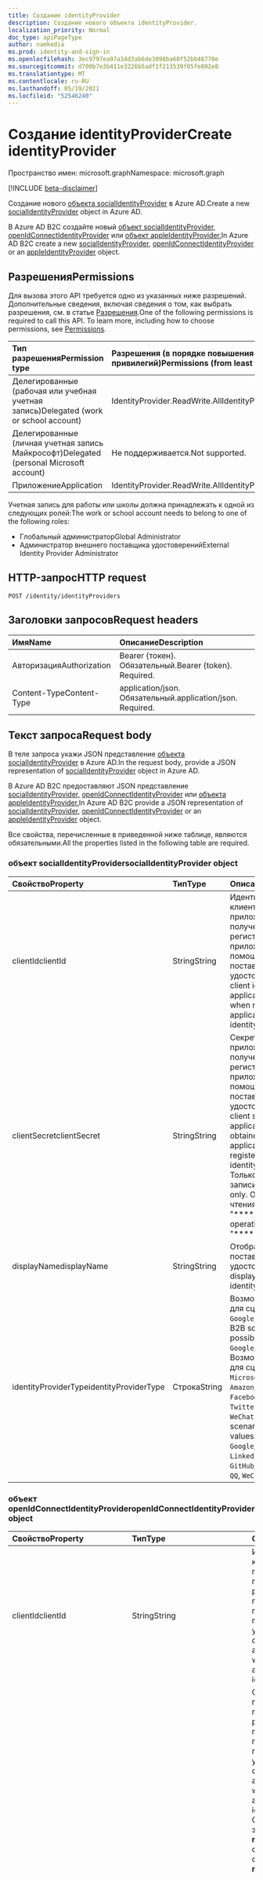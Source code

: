 ```yaml
---
title: Создание identityProvider
description: Создание нового объекта identityProvider.
localization_priority: Normal
doc_type: apiPageType
author: namkedia
ms.prod: identity-and-sign-in
ms.openlocfilehash: 3ec9797ea97a34d3ab6de3098ba60f52bb48770e
ms.sourcegitcommit: d700b7e3b411e3226b5adf1f213539f05fe802e8
ms.translationtype: MT
ms.contentlocale: ru-RU
ms.lasthandoff: 05/19/2021
ms.locfileid: "52546240"
---
```

# <a name="create-identityprovider"></a><span data-ttu-id="2b7ce-103">Создание identityProvider</span><span class="sxs-lookup"><span data-stu-id="2b7ce-103">Create identityProvider</span></span>

<span data-ttu-id="2b7ce-104">Пространство имен: microsoft.graph</span><span class="sxs-lookup"><span data-stu-id="2b7ce-104">Namespace: microsoft.graph</span></span>

[!INCLUDE [beta-disclaimer](../../includes/beta-disclaimer.md)]

<span data-ttu-id="2b7ce-105">Создание нового [объекта socialIdentityProvider](../resources/socialidentityprovider.md) в Azure AD.</span><span class="sxs-lookup"><span data-stu-id="2b7ce-105">Create a new [socialIdentityProvider](../resources/socialidentityprovider.md) object in Azure AD.</span></span>

<span data-ttu-id="2b7ce-106">В Azure AD B2C создайте новый [объект socialIdentityProvider,](../resources/socialidentityprovider.md) [openIdConnectIdentityProvider](../resources/openidconnectidentityprovider.md) или [объект appleIdentityProvider.](../resources/appleidentityprovider.md)</span><span class="sxs-lookup"><span data-stu-id="2b7ce-106">In Azure AD B2C create a new [socialIdentityProvider](../resources/socialidentityprovider.md), [openIdConnectIdentityProvider](../resources/openidconnectidentityprovider.md) or an [appleIdentityProvider](../resources/appleidentityprovider.md) object.</span></span>

## <a name="permissions"></a><span data-ttu-id="2b7ce-107">Разрешения</span><span class="sxs-lookup"><span data-stu-id="2b7ce-107">Permissions</span></span>

<span data-ttu-id="2b7ce-p101">Для вызова этого API требуется одно из указанных ниже разрешений. Дополнительные сведения, включая сведения о том, как выбрать разрешения, см. в статье [Разрешения](/graph/permissions-reference).</span><span class="sxs-lookup"><span data-stu-id="2b7ce-p101">One of the following permissions is required to call this API. To learn more, including how to choose permissions, see [Permissions](/graph/permissions-reference).</span></span>

|<span data-ttu-id="2b7ce-110">Тип разрешения</span><span class="sxs-lookup"><span data-stu-id="2b7ce-110">Permission type</span></span>      | <span data-ttu-id="2b7ce-111">Разрешения (в порядке повышения привилегий)</span><span class="sxs-lookup"><span data-stu-id="2b7ce-111">Permissions (from least to most privileged)</span></span>              |
|:--------------------|:---------------------------------------------------------|
|<span data-ttu-id="2b7ce-112">Делегированные (рабочая или учебная учетная запись)</span><span class="sxs-lookup"><span data-stu-id="2b7ce-112">Delegated (work or school account)</span></span>|<span data-ttu-id="2b7ce-113">IdentityProvider.ReadWrite.All</span><span class="sxs-lookup"><span data-stu-id="2b7ce-113">IdentityProvider.ReadWrite.All</span></span>|
|<span data-ttu-id="2b7ce-114">Делегированные (личная учетная запись Майкрософт)</span><span class="sxs-lookup"><span data-stu-id="2b7ce-114">Delegated (personal Microsoft account)</span></span>| <span data-ttu-id="2b7ce-115">Не поддерживается.</span><span class="sxs-lookup"><span data-stu-id="2b7ce-115">Not supported.</span></span>|
|<span data-ttu-id="2b7ce-116">Приложение</span><span class="sxs-lookup"><span data-stu-id="2b7ce-116">Application</span></span>|<span data-ttu-id="2b7ce-117">IdentityProvider.ReadWrite.All</span><span class="sxs-lookup"><span data-stu-id="2b7ce-117">IdentityProvider.ReadWrite.All</span></span>|

<span data-ttu-id="2b7ce-118">Учетная запись для работы или школы должна принадлежать к одной из следующих ролей:</span><span class="sxs-lookup"><span data-stu-id="2b7ce-118">The work or school account needs to belong to one of the following roles:</span></span>

* <span data-ttu-id="2b7ce-119">Глобальный администратор</span><span class="sxs-lookup"><span data-stu-id="2b7ce-119">Global Administrator</span></span>
* <span data-ttu-id="2b7ce-120">Администратор внешнего поставщика удостоверений</span><span class="sxs-lookup"><span data-stu-id="2b7ce-120">External Identity Provider Administrator</span></span>

## <a name="http-request"></a><span data-ttu-id="2b7ce-121">HTTP-запрос</span><span class="sxs-lookup"><span data-stu-id="2b7ce-121">HTTP request</span></span>

<!-- { "blockType": "ignored" } -->

```http
POST /identity/identityProviders
```

## <a name="request-headers"></a><span data-ttu-id="2b7ce-122">Заголовки запросов</span><span class="sxs-lookup"><span data-stu-id="2b7ce-122">Request headers</span></span>

|<span data-ttu-id="2b7ce-123">Имя</span><span class="sxs-lookup"><span data-stu-id="2b7ce-123">Name</span></span>|<span data-ttu-id="2b7ce-124">Описание</span><span class="sxs-lookup"><span data-stu-id="2b7ce-124">Description</span></span>|
|:---------------|:----------|
|<span data-ttu-id="2b7ce-125">Авторизация</span><span class="sxs-lookup"><span data-stu-id="2b7ce-125">Authorization</span></span>|<span data-ttu-id="2b7ce-p102">Bearer {токен}. Обязательный.</span><span class="sxs-lookup"><span data-stu-id="2b7ce-p102">Bearer {token}. Required.</span></span>|
|<span data-ttu-id="2b7ce-128">Content-Type</span><span class="sxs-lookup"><span data-stu-id="2b7ce-128">Content-Type</span></span>|<span data-ttu-id="2b7ce-p103">application/json. Обязательный.</span><span class="sxs-lookup"><span data-stu-id="2b7ce-p103">application/json. Required.</span></span>|

## <a name="request-body"></a><span data-ttu-id="2b7ce-131">Текст запроса</span><span class="sxs-lookup"><span data-stu-id="2b7ce-131">Request body</span></span>

<span data-ttu-id="2b7ce-132">В теле запроса укажи JSON представление [объекта socialIdentityProvider](../resources/socialidentityprovider.md) в Azure AD.</span><span class="sxs-lookup"><span data-stu-id="2b7ce-132">In the request body, provide a JSON representation of [socialIdentityProvider](../resources/socialidentityprovider.md) object in Azure AD.</span></span>

<span data-ttu-id="2b7ce-133">В Azure AD B2C предоставляют JSON представление [socialIdentityProvider,](../resources/socialidentityprovider.md) [openIdConnectIdentityProvider](../resources/openidconnectidentityprovider.md) или [объекта appleIdentityProvider.](../resources/appleidentityprovider.md)</span><span class="sxs-lookup"><span data-stu-id="2b7ce-133">In Azure AD B2C provide a JSON representation of [socialIdentityProvider](../resources/socialidentityprovider.md), [openIdConnectIdentityProvider](../resources/openidconnectidentityprovider.md) or an [appleIdentityProvider](../resources/appleidentityprovider.md) object.</span></span>

<span data-ttu-id="2b7ce-134">Все свойства, перечисленные в приведенной ниже таблице, являются обязательными.</span><span class="sxs-lookup"><span data-stu-id="2b7ce-134">All the properties listed in the following table are required.</span></span>

### <a name="socialidentityprovider-object"></a><span data-ttu-id="2b7ce-135">объект socialIdentityProvider</span><span class="sxs-lookup"><span data-stu-id="2b7ce-135">socialIdentityProvider object</span></span>

|<span data-ttu-id="2b7ce-136">Свойство</span><span class="sxs-lookup"><span data-stu-id="2b7ce-136">Property</span></span>|<span data-ttu-id="2b7ce-137">Тип</span><span class="sxs-lookup"><span data-stu-id="2b7ce-137">Type</span></span>|<span data-ttu-id="2b7ce-138">Описание</span><span class="sxs-lookup"><span data-stu-id="2b7ce-138">Description</span></span>|
|:---------------|:--------|:----------|
|<span data-ttu-id="2b7ce-139">clientId</span><span class="sxs-lookup"><span data-stu-id="2b7ce-139">clientId</span></span>|<span data-ttu-id="2b7ce-140">String</span><span class="sxs-lookup"><span data-stu-id="2b7ce-140">String</span></span>|<span data-ttu-id="2b7ce-141">Идентификатор клиента для приложения, полученный при регистрации приложения с помощью поставщика удостоверений.</span><span class="sxs-lookup"><span data-stu-id="2b7ce-141">The client identifier for the application obtained when registering the application with the identity provider.</span></span>|
|<span data-ttu-id="2b7ce-142">clientSecret</span><span class="sxs-lookup"><span data-stu-id="2b7ce-142">clientSecret</span></span>|<span data-ttu-id="2b7ce-143">String</span><span class="sxs-lookup"><span data-stu-id="2b7ce-143">String</span></span>|<span data-ttu-id="2b7ce-144">Секрет клиента для приложения, полученный при регистрации приложения с помощью поставщика удостоверений.</span><span class="sxs-lookup"><span data-stu-id="2b7ce-144">The client secret for the application that is obtained when the application is registered with the identity provider.</span></span> <span data-ttu-id="2b7ce-145">Только для записи.</span><span class="sxs-lookup"><span data-stu-id="2b7ce-145">This is write-only.</span></span> <span data-ttu-id="2b7ce-146">Операция чтения возвращает "\*\*\*\*".</span><span class="sxs-lookup"><span data-stu-id="2b7ce-146">A read operation returns "\*\*\*\*".</span></span>|
|<span data-ttu-id="2b7ce-147">displayName</span><span class="sxs-lookup"><span data-stu-id="2b7ce-147">displayName</span></span>|<span data-ttu-id="2b7ce-148">String</span><span class="sxs-lookup"><span data-stu-id="2b7ce-148">String</span></span>|<span data-ttu-id="2b7ce-149">Отображаемое имя поставщика удостоверений.</span><span class="sxs-lookup"><span data-stu-id="2b7ce-149">The display name of the identity provider.</span></span>|
|<span data-ttu-id="2b7ce-150">identityProviderType</span><span class="sxs-lookup"><span data-stu-id="2b7ce-150">identityProviderType</span></span>|<span data-ttu-id="2b7ce-151">Строка</span><span class="sxs-lookup"><span data-stu-id="2b7ce-151">String</span></span>|<span data-ttu-id="2b7ce-152">Возможные значения для сценария B2B: `Google`, `Facebook`.</span><span class="sxs-lookup"><span data-stu-id="2b7ce-152">For a B2B scenario, possible values: `Google`, `Facebook`.</span></span> <span data-ttu-id="2b7ce-153">Возможные значения для сценария B2C: `Microsoft`, `Google`, `Amazon`, `LinkedIn`, `Facebook`, `GitHub`, `Twitter`, `Weibo`, `QQ`, `WeChat`.</span><span class="sxs-lookup"><span data-stu-id="2b7ce-153">For a B2C scenario, possible values: `Microsoft`, `Google`, `Amazon`, `LinkedIn`, `Facebook`, `GitHub`, `Twitter`, `Weibo`, `QQ`, `WeChat`.</span></span>|

### <a name="openidconnectidentityprovider-object"></a><span data-ttu-id="2b7ce-154">объект openIdConnectIdentityProvider</span><span class="sxs-lookup"><span data-stu-id="2b7ce-154">openIdConnectIdentityProvider object</span></span>

|<span data-ttu-id="2b7ce-155">Свойство</span><span class="sxs-lookup"><span data-stu-id="2b7ce-155">Property</span></span>|<span data-ttu-id="2b7ce-156">Тип</span><span class="sxs-lookup"><span data-stu-id="2b7ce-156">Type</span></span>|<span data-ttu-id="2b7ce-157">Описание</span><span class="sxs-lookup"><span data-stu-id="2b7ce-157">Description</span></span>|
|:---------------|:--------|:----------|
|<span data-ttu-id="2b7ce-158">clientId</span><span class="sxs-lookup"><span data-stu-id="2b7ce-158">clientId</span></span>|<span data-ttu-id="2b7ce-159">String</span><span class="sxs-lookup"><span data-stu-id="2b7ce-159">String</span></span>|<span data-ttu-id="2b7ce-160">Идентификатор клиента для приложения, полученный при регистрации приложения с помощью поставщика удостоверений.</span><span class="sxs-lookup"><span data-stu-id="2b7ce-160">The client ID for the application obtained when registering the application with the identity provider.</span></span>|
|<span data-ttu-id="2b7ce-161">clientSecret</span><span class="sxs-lookup"><span data-stu-id="2b7ce-161">clientSecret</span></span>|<span data-ttu-id="2b7ce-162">Строка</span><span class="sxs-lookup"><span data-stu-id="2b7ce-162">String</span></span>|<span data-ttu-id="2b7ce-163">Секрет клиента для приложения, полученный при регистрации приложения с помощью поставщика удостоверений.</span><span class="sxs-lookup"><span data-stu-id="2b7ce-163">The client secret for the application obtained when registering the application with the identity provider.</span></span> <span data-ttu-id="2b7ce-164">ClientSecret имеет зависимость от **responseType**.</span><span class="sxs-lookup"><span data-stu-id="2b7ce-164">The clientSecret has a dependency on **responseType**.</span></span> <ul><li><span data-ttu-id="2b7ce-165">Когда **responseType** — это секрет, необходимый `code` для обмена кодами auth.</span><span class="sxs-lookup"><span data-stu-id="2b7ce-165">When **responseType** is `code`, a secret is required for the auth code exchange.</span></span></li><li><span data-ttu-id="2b7ce-166">Когда **responseType** является секретом, не требуется, так как не существует обмена кодом id_token возвращается непосредственно `id_token` из ответа авторизации.</span><span class="sxs-lookup"><span data-stu-id="2b7ce-166">When **responseType** is `id_token` the secret is not required because there is no code exchange—the id_token is returned directly from the authorization response.</span></span></li></ul>|
|<span data-ttu-id="2b7ce-167">displayName</span><span class="sxs-lookup"><span data-stu-id="2b7ce-167">displayName</span></span>|<span data-ttu-id="2b7ce-168">String</span><span class="sxs-lookup"><span data-stu-id="2b7ce-168">String</span></span>|<span data-ttu-id="2b7ce-169">Отображаемое имя поставщика удостоверений.</span><span class="sxs-lookup"><span data-stu-id="2b7ce-169">The display name of the identity provider.</span></span>|
|<span data-ttu-id="2b7ce-170">domainHint</span><span class="sxs-lookup"><span data-stu-id="2b7ce-170">domainHint</span></span>|<span data-ttu-id="2b7ce-171">String</span><span class="sxs-lookup"><span data-stu-id="2b7ce-171">String</span></span>|<span data-ttu-id="2b7ce-172">Подсказку домена можно использовать для перехода непосредственно на вход на страницу указанного поставщика удостоверений вместо того, чтобы пользователь вошел в список доступных поставщиков удостоверений.</span><span class="sxs-lookup"><span data-stu-id="2b7ce-172">The domain hint can be used to skip directly to the sign in page of the specified identity provider, instead of having the user make a selection among the list of available identity providers.</span></span>|
|<span data-ttu-id="2b7ce-173">claimsMapping</span><span class="sxs-lookup"><span data-stu-id="2b7ce-173">claimsMapping</span></span>|[<span data-ttu-id="2b7ce-174">claimsMapping</span><span class="sxs-lookup"><span data-stu-id="2b7ce-174">claimsMapping</span></span>](../resources/claimsmapping.md)|<span data-ttu-id="2b7ce-175">После того как поставщик OIDC отправляет маркер ID обратно в Azure AD, Azure AD должна иметь возможность составить карту утверждений от полученного маркера к утверждениям, которые Azure AD распознает и использует.</span><span class="sxs-lookup"><span data-stu-id="2b7ce-175">After the OIDC provider sends an ID token back to Azure AD, Azure AD needs to be able to map the claims from the received token to the claims that Azure AD recognizes and uses.</span></span> <span data-ttu-id="2b7ce-176">Этот сложный тип захватывает это сопоставление.</span><span class="sxs-lookup"><span data-stu-id="2b7ce-176">This complex type captures that mapping.</span></span>|
|<span data-ttu-id="2b7ce-177">metadataUrl</span><span class="sxs-lookup"><span data-stu-id="2b7ce-177">metadataUrl</span></span>|<span data-ttu-id="2b7ce-178">String</span><span class="sxs-lookup"><span data-stu-id="2b7ce-178">String</span></span>|<span data-ttu-id="2b7ce-179">URL-адрес документа метаданных поставщика удостоверений OpenID Подключение.</span><span class="sxs-lookup"><span data-stu-id="2b7ce-179">The URL for the metadata document of the OpenID Connect identity provider.</span></span> <span data-ttu-id="2b7ce-180">Каждый поставщик Подключение OpenID описывает документ метаданных, содержащий большую часть сведений, необходимых для выполнения входных данных.</span><span class="sxs-lookup"><span data-stu-id="2b7ce-180">Every OpenID Connect identity provider describes a metadata document that contains most of the information required to perform sign-in.</span></span> <span data-ttu-id="2b7ce-181">К ним относятся такие сведения, как URL-адреса для использования и расположение общедоступных ключей подписи службы.</span><span class="sxs-lookup"><span data-stu-id="2b7ce-181">This includes information such as the URLs to use and the location of the service's public signing keys.</span></span> <span data-ttu-id="2b7ce-182">Документ openID Подключение метаданных всегда находится в конечной точке, которая заканчивается `.well-known/openid-configuration` .</span><span class="sxs-lookup"><span data-stu-id="2b7ce-182">The OpenID Connect metadata document is always located at an endpoint that ends in `.well-known/openid-configuration`.</span></span> <span data-ttu-id="2b7ce-183">Указайте URL-адрес метаданных для поставщика удостоверений OpenID Подключение, который вы добавляете.</span><span class="sxs-lookup"><span data-stu-id="2b7ce-183">Provide the metadata URL for the OpenID Connect identity provider you add.</span></span>|
|<span data-ttu-id="2b7ce-184">responseMode</span><span class="sxs-lookup"><span data-stu-id="2b7ce-184">responseMode</span></span>|<span data-ttu-id="2b7ce-185">String</span><span class="sxs-lookup"><span data-stu-id="2b7ce-185">String</span></span>|<span data-ttu-id="2b7ce-186">Режим ответа определяет метод, используемый для отправки данных из пользовательского поставщика удостоверений в Azure AD B2C.</span><span class="sxs-lookup"><span data-stu-id="2b7ce-186">The response mode defines the method used to send data back from the custom identity provider to Azure AD B2C.</span></span> <span data-ttu-id="2b7ce-187">Возможные значения: `form_post` , `query` .</span><span class="sxs-lookup"><span data-stu-id="2b7ce-187">Possible values: `form_post`, `query`.</span></span>|
|<span data-ttu-id="2b7ce-188">responseType</span><span class="sxs-lookup"><span data-stu-id="2b7ce-188">responseType</span></span>|<span data-ttu-id="2b7ce-189">String</span><span class="sxs-lookup"><span data-stu-id="2b7ce-189">String</span></span>|<span data-ttu-id="2b7ce-190">Тип ответа описывает тип сведений, отосланных во время первоначального вызова authorization_endpoint поставщика пользовательских удостоверений.</span><span class="sxs-lookup"><span data-stu-id="2b7ce-190">The response type describes the type of information sent back in the initial call to the authorization_endpoint of the custom identity provider.</span></span> <span data-ttu-id="2b7ce-191">Возможные значения: `code` `id_token` , `token` .</span><span class="sxs-lookup"><span data-stu-id="2b7ce-191">Possible values: `code` , `id_token` , `token`.</span></span>|
|<span data-ttu-id="2b7ce-192">scope</span><span class="sxs-lookup"><span data-stu-id="2b7ce-192">scope</span></span>|<span data-ttu-id="2b7ce-193">String</span><span class="sxs-lookup"><span data-stu-id="2b7ce-193">String</span></span>|<span data-ttu-id="2b7ce-194">Область определяет сведения и разрешения, которые вы хотите получить от настраиваемого поставщика удостоверений.</span><span class="sxs-lookup"><span data-stu-id="2b7ce-194">Scope defines the information and permissions you are looking to gather from your custom identity provider.</span></span>|

### <a name="appleidentityprovider-object"></a><span data-ttu-id="2b7ce-195">объект appleIdentityProvider</span><span class="sxs-lookup"><span data-stu-id="2b7ce-195">appleIdentityProvider object</span></span>

|<span data-ttu-id="2b7ce-196">Свойство</span><span class="sxs-lookup"><span data-stu-id="2b7ce-196">Property</span></span>|<span data-ttu-id="2b7ce-197">Тип</span><span class="sxs-lookup"><span data-stu-id="2b7ce-197">Type</span></span>|<span data-ttu-id="2b7ce-198">Описание</span><span class="sxs-lookup"><span data-stu-id="2b7ce-198">Description</span></span>|
|:---------------|:--------|:----------|
|<span data-ttu-id="2b7ce-199">displayName</span><span class="sxs-lookup"><span data-stu-id="2b7ce-199">displayName</span></span>|<span data-ttu-id="2b7ce-200">String</span><span class="sxs-lookup"><span data-stu-id="2b7ce-200">String</span></span>|<span data-ttu-id="2b7ce-201">Отображаемое имя поставщика удостоверений.</span><span class="sxs-lookup"><span data-stu-id="2b7ce-201">The display name of the identity provider.</span></span>|
|<span data-ttu-id="2b7ce-202">developerId</span><span class="sxs-lookup"><span data-stu-id="2b7ce-202">developerId</span></span>|<span data-ttu-id="2b7ce-203">Строка</span><span class="sxs-lookup"><span data-stu-id="2b7ce-203">String</span></span>|<span data-ttu-id="2b7ce-204">Идентификатор разработчика Apple.</span><span class="sxs-lookup"><span data-stu-id="2b7ce-204">The Apple Developer identifier.</span></span>|
|<span data-ttu-id="2b7ce-205">serviceId</span><span class="sxs-lookup"><span data-stu-id="2b7ce-205">serviceId</span></span>|<span data-ttu-id="2b7ce-206">Строка</span><span class="sxs-lookup"><span data-stu-id="2b7ce-206">String</span></span>|<span data-ttu-id="2b7ce-207">Идентификатор разработчика Apple.</span><span class="sxs-lookup"><span data-stu-id="2b7ce-207">The Apple Developer identifier.</span></span>|
|<span data-ttu-id="2b7ce-208">keyId</span><span class="sxs-lookup"><span data-stu-id="2b7ce-208">keyId</span></span>|<span data-ttu-id="2b7ce-209">Строка</span><span class="sxs-lookup"><span data-stu-id="2b7ce-209">String</span></span>|<span data-ttu-id="2b7ce-210">Идентификатор Ключа Apple.</span><span class="sxs-lookup"><span data-stu-id="2b7ce-210">The Apple Key identifier.</span></span>|
|<span data-ttu-id="2b7ce-211">certificateData</span><span class="sxs-lookup"><span data-stu-id="2b7ce-211">certificateData</span></span>|<span data-ttu-id="2b7ce-212">Строка</span><span class="sxs-lookup"><span data-stu-id="2b7ce-212">String</span></span>|<span data-ttu-id="2b7ce-213">Данные сертификата, являющиеся длинной строкой текста из сертификата. Могут иметь значение NULL.</span><span class="sxs-lookup"><span data-stu-id="2b7ce-213">The certificate data which is a long string of text from the certificate, can be null.</span></span>|

## <a name="response"></a><span data-ttu-id="2b7ce-214">Отклик</span><span class="sxs-lookup"><span data-stu-id="2b7ce-214">Response</span></span>

<span data-ttu-id="2b7ce-215">В случае успешной работы этот метод возвращает код отклика и представление JSON объекта `201 Created` [socialIdentityProvider](../resources/socialidentityprovider.md) в тексте ответа для клиента Azure AD.</span><span class="sxs-lookup"><span data-stu-id="2b7ce-215">If successful, this method returns a `201 Created` response code and a JSON representation of a [socialIdentityProvider](../resources/socialidentityprovider.md) object in the response body for an Azure AD tenant.</span></span>

<span data-ttu-id="2b7ce-216">Для клиента Azure AD B2C этот метод возвращает код отклика и представление JSON для `201 Created` [socialIdentityProvider,](../resources/socialidentityprovider.md) [openIdConnectIdentityProvider](../resources/openidconnectidentityprovider.md) или [объекта appleIdentityProvider](../resources/appleidentityprovider.md) в тексте ответа.</span><span class="sxs-lookup"><span data-stu-id="2b7ce-216">For an Azure AD B2C tenant, this method returns a `201 Created` response code and a JSON representation of a [socialIdentityProvider](../resources/socialidentityprovider.md), [openIdConnectIdentityProvider](../resources/openidconnectidentityprovider.md) or an [appleIdentityProvider](../resources/appleidentityprovider.md) object in the response body.</span></span>

<span data-ttu-id="2b7ce-217">В случае неудачи возвращается ошибка `4xx` с подробностями.</span><span class="sxs-lookup"><span data-stu-id="2b7ce-217">If unsuccessful, a `4xx` error will be returned with specific details.</span></span>

## <a name="examples"></a><span data-ttu-id="2b7ce-218">Примеры</span><span class="sxs-lookup"><span data-stu-id="2b7ce-218">Examples</span></span>

### <a name="example-1-create-a-specific-social-identity-provider-azure-ad-and-azure-ad-b2c"></a><span data-ttu-id="2b7ce-219">Пример 1. Создание конкретного **поставщика социальных удостоверений** (Azure AD и Azure AD B2C)</span><span class="sxs-lookup"><span data-stu-id="2b7ce-219">Example 1: Create a specific **social identity provider** (Azure AD and Azure AD B2C)</span></span>

#### <a name="request"></a><span data-ttu-id="2b7ce-220">Запрос</span><span class="sxs-lookup"><span data-stu-id="2b7ce-220">Request</span></span>

<span data-ttu-id="2b7ce-221">Ниже приведен пример запроса.</span><span class="sxs-lookup"><span data-stu-id="2b7ce-221">The following is an example of the request.</span></span>


# <a name="http"></a>[<span data-ttu-id="2b7ce-222">HTTP</span><span class="sxs-lookup"><span data-stu-id="2b7ce-222">HTTP</span></span>](#tab/http)
<!-- {
  "blockType": "request",
  "name": "create_socialidentityprovider_from_identityproviderbase"
}
-->

``` http
POST https://graph.microsoft.com/beta/identity/identityProviders
Content-type: application/json
Content-length: 154

{
  "@odata.type": "microsoft.graph.socialIdentityProvider",
  "displayName": "Login with Amazon",
  "identityProviderType": "Amazon",
  "clientId": "56433757-cadd-4135-8431-2c9e3fd68ae8",
  "clientSecret": "000000000000"
}
```
# <a name="c"></a>[<span data-ttu-id="2b7ce-223">C#</span><span class="sxs-lookup"><span data-stu-id="2b7ce-223">C#</span></span>](#tab/csharp)
[!INCLUDE [sample-code](../includes/snippets/csharp/create-socialidentityprovider-from-identityproviderbase-csharp-snippets.md)]
[!INCLUDE [sdk-documentation](../includes/snippets/snippets-sdk-documentation-link.md)]

# <a name="javascript"></a>[<span data-ttu-id="2b7ce-224">JavaScript</span><span class="sxs-lookup"><span data-stu-id="2b7ce-224">JavaScript</span></span>](#tab/javascript)
[!INCLUDE [sample-code](../includes/snippets/javascript/create-socialidentityprovider-from-identityproviderbase-javascript-snippets.md)]
[!INCLUDE [sdk-documentation](../includes/snippets/snippets-sdk-documentation-link.md)]

# <a name="objective-c"></a>[<span data-ttu-id="2b7ce-225">Objective-C</span><span class="sxs-lookup"><span data-stu-id="2b7ce-225">Objective-C</span></span>](#tab/objc)
[!INCLUDE [sample-code](../includes/snippets/objc/create-socialidentityprovider-from-identityproviderbase-objc-snippets.md)]
[!INCLUDE [sdk-documentation](../includes/snippets/snippets-sdk-documentation-link.md)]

# <a name="java"></a>[<span data-ttu-id="2b7ce-226">Java</span><span class="sxs-lookup"><span data-stu-id="2b7ce-226">Java</span></span>](#tab/java)
[!INCLUDE [sample-code](../includes/snippets/java/create-socialidentityprovider-from-identityproviderbase-java-snippets.md)]
[!INCLUDE [sdk-documentation](../includes/snippets/snippets-sdk-documentation-link.md)]

---


---

#### <a name="response"></a><span data-ttu-id="2b7ce-227">Отклик</span><span class="sxs-lookup"><span data-stu-id="2b7ce-227">Response</span></span>

<span data-ttu-id="2b7ce-228">Ниже приведен пример ответа.</span><span class="sxs-lookup"><span data-stu-id="2b7ce-228">The following is an example of the response.</span></span>

<span data-ttu-id="2b7ce-229">**Примечание.** Объект отклика, показанный здесь, может быть сокращен для удобочитаемости.</span><span class="sxs-lookup"><span data-stu-id="2b7ce-229">**Note:** The response object shown here might be shortened for readability.</span></span>

<!-- {
  "blockType": "response",
  "truncated": true,
  "@odata.type": "microsoft.graph.socialIdentityProvider"
} -->

```http
HTTP/1.1 201 Created
Content-type: application/json

{
    "@odata.type": "microsoft.graph.socialIdentityProvider",
    "id": "Amazon-OAUTH",
    "displayName": "Login with Amazon",
    "identityProviderType": "Amazon",
    "clientId": "56433757-cadd-4135-8431-2c9e3fd68ae8",
    "clientSecret": "000000000000"
}
```

### <a name="example-2-create-a-specific-openid-connect-identity-provider-only-for-azure-ad-b2c"></a><span data-ttu-id="2b7ce-230">Пример 2. Создание определенного поставщика **удостоверений Подключение OpenID** (только для Azure AD B2C)</span><span class="sxs-lookup"><span data-stu-id="2b7ce-230">Example 2: Create a specific **OpenID Connect identity provider** (only for Azure AD B2C)</span></span>

#### <a name="request"></a><span data-ttu-id="2b7ce-231">Запрос</span><span class="sxs-lookup"><span data-stu-id="2b7ce-231">Request</span></span>

<span data-ttu-id="2b7ce-232">Ниже приведен пример запроса.</span><span class="sxs-lookup"><span data-stu-id="2b7ce-232">The following is an example of the request.</span></span>


# <a name="http"></a>[<span data-ttu-id="2b7ce-233">HTTP</span><span class="sxs-lookup"><span data-stu-id="2b7ce-233">HTTP</span></span>](#tab/http)
<!-- {
  "blockType": "request",
  "name": "create_openidconnectidentityprovider_from_identityproviderbase"
}
-->

``` http
POST https://graph.microsoft.com/beta/identity/identityProviders
Content-type: application/json

{
  "@odata.type": "microsoft.graph.openIdConnectIdentityProvider",
    "displayName": "Login with the Contoso identity provider",
    "clientId": "56433757-cadd-4135-8431-2c9e3fd68ae8",
    "clientSecret": "12345",
    "claimsMapping": {
        "userId": "myUserId",
        "givenName": "myGivenName",
        "surname": "mySurname",
        "email": "myEmail",
        "displayName": "myDisplayName"
    },
    "domainHint": "mycustomoidc",
    "metadataUrl": "https://mycustomoidc.com/.well-known/openid-configuration",
    "responseMode": "form_post",
    "responseType": "code",
    "scope": "openid"
}

```
# <a name="c"></a>[<span data-ttu-id="2b7ce-234">C#</span><span class="sxs-lookup"><span data-stu-id="2b7ce-234">C#</span></span>](#tab/csharp)
[!INCLUDE [sample-code](../includes/snippets/csharp/create-openidconnectidentityprovider-from-identityproviderbase-csharp-snippets.md)]
[!INCLUDE [sdk-documentation](../includes/snippets/snippets-sdk-documentation-link.md)]

# <a name="javascript"></a>[<span data-ttu-id="2b7ce-235">JavaScript</span><span class="sxs-lookup"><span data-stu-id="2b7ce-235">JavaScript</span></span>](#tab/javascript)
[!INCLUDE [sample-code](../includes/snippets/javascript/create-openidconnectidentityprovider-from-identityproviderbase-javascript-snippets.md)]
[!INCLUDE [sdk-documentation](../includes/snippets/snippets-sdk-documentation-link.md)]

# <a name="objective-c"></a>[<span data-ttu-id="2b7ce-236">Objective-C</span><span class="sxs-lookup"><span data-stu-id="2b7ce-236">Objective-C</span></span>](#tab/objc)
[!INCLUDE [sample-code](../includes/snippets/objc/create-openidconnectidentityprovider-from-identityproviderbase-objc-snippets.md)]
[!INCLUDE [sdk-documentation](../includes/snippets/snippets-sdk-documentation-link.md)]

# <a name="java"></a>[<span data-ttu-id="2b7ce-237">Java</span><span class="sxs-lookup"><span data-stu-id="2b7ce-237">Java</span></span>](#tab/java)
[!INCLUDE [sample-code](../includes/snippets/java/create-openidconnectidentityprovider-from-identityproviderbase-java-snippets.md)]
[!INCLUDE [sdk-documentation](../includes/snippets/snippets-sdk-documentation-link.md)]

---


---

#### <a name="response"></a><span data-ttu-id="2b7ce-238">Отклик</span><span class="sxs-lookup"><span data-stu-id="2b7ce-238">Response</span></span>

<span data-ttu-id="2b7ce-239">Ниже приведен пример ответа.</span><span class="sxs-lookup"><span data-stu-id="2b7ce-239">The following is an example of the response.</span></span>

<span data-ttu-id="2b7ce-240">**Примечание.** Объект отклика, показанный здесь, может быть сокращен для удобочитаемости.</span><span class="sxs-lookup"><span data-stu-id="2b7ce-240">**Note:** The response object shown here might be shortened for readability.</span></span>

<!-- {
  "blockType": "response",
  "truncated": true,
  "@odata.type": "microsoft.graph.openIdConnectIdentityProvider"
} -->

```http
HTTP/1.1 201 Created
Content-type: application/json

{
  "@odata.type": "microsoft.graph.openIdConnectIdentityProvider",
  "id": "OIDC-V1-MyTest-085a8a0c-58cb-4b6d-8e07-1328ea404e1a",
  "displayName": "Login with the Contoso identity provider",
  "clientId": "56433757-cadd-4135-8431-2c9e3fd68ae8",
  "clientSecret": "12345",
  "claimsMapping": {
      "userId": "myUserId",
      "givenName": "myGivenName",
      "surname": "mySurname",
      "email": "myEmail",
      "displayName": "myDisplayName"
  },
  "domainHint": "mycustomoidc",
  "metadataUrl": "https://mycustomoidc.com/.well-known/openid-configuration",
  "responseMode": "form_post",
  "responseType": "code",
  "scope": "openid"
}
```

### <a name="example-3-retrieves-apple-identity-provider-only-for-azure-ad-b2c"></a><span data-ttu-id="2b7ce-241">Пример 3. Извлечение поставщика удостоверений Apple (только для Azure AD B2C)</span><span class="sxs-lookup"><span data-stu-id="2b7ce-241">Example 3: Retrieves Apple identity provider (only for Azure AD B2C)</span></span>

#### <a name="request"></a><span data-ttu-id="2b7ce-242">Запрос</span><span class="sxs-lookup"><span data-stu-id="2b7ce-242">Request</span></span>

<span data-ttu-id="2b7ce-243">Ниже приведен пример запроса.</span><span class="sxs-lookup"><span data-stu-id="2b7ce-243">The following is an example of the request.</span></span>

<!-- {
  "blockType": "request",
  "name": "create_applemanagedidentityprovider_from_identityproviderbase"
}
-->

``` http
POST https://graph.microsoft.com/beta/identity/identityProviders
Content-type: application/json
Content-length: 154

{
  "@odata.type": "microsoft.graph.appleManagedIdentityProvider",
  "displayName": "Sign in with Apple",
  "developerId": "UBF8T346G9",
  "serviceId": "com.microsoft.rts.b2c.test.client",
  "keyId": "99P6D879C4",
  "certificateData": "******"
}
```

#### <a name="response"></a><span data-ttu-id="2b7ce-244">Отклик</span><span class="sxs-lookup"><span data-stu-id="2b7ce-244">Response</span></span>

<span data-ttu-id="2b7ce-245">Ниже приведен пример ответа.</span><span class="sxs-lookup"><span data-stu-id="2b7ce-245">The following is an example of the response.</span></span>

<span data-ttu-id="2b7ce-246">**Примечание.** Объект отклика, показанный здесь, может быть сокращен для удобочитаемости.</span><span class="sxs-lookup"><span data-stu-id="2b7ce-246">**Note:** The response object shown here might be shortened for readability.</span></span>

<!-- {
  "blockType": "response",
  "truncated": true,
  "@odata.type": "microsoft.graph.appleManagedIdentityProvider"
} -->

```http
HTTP/1.1 201 Created
Content-type: application/json

{
  "@odata.type": "microsoft.graph.appleManagedIdentityProvider",
  "id": "Apple-Managed-OIDC",
  "displayName": "Sign in with Apple",
  "developerId": "UBF8T346G9",
  "serviceId": "com.microsoft.rts.b2c.test.client",
  "keyId": "99P6D879C4",
  "certificateData": "******"
}
```
